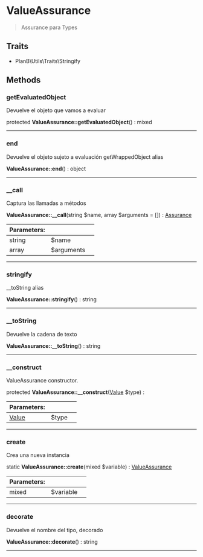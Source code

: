 
                                                                                                                                            
    
# ValueAssurance


> Assurance para Types
>
> 


## Traits
- PlanB\Utils\Traits\Stringify






## Methods

### getEvaluatedObject
Devuelve el objeto que vamos a evaluar


protected **ValueAssurance::getEvaluatedObject**() : mixed



---


### end
Devuelve el objeto sujeto a evaluación
getWrappedObject alias

**ValueAssurance::end**() : object



---


### __call
Captura las llamadas a métodos


**ValueAssurance::__call**(string $name, array $arguments = []) : [Assurance](../../../Assurance.md)


|Parameters: | | |
| --- | --- | --- |
|string |$name |  |
|array |$arguments |  |

---


### stringify
__toString alias


**ValueAssurance::stringify**() : string



---


### __toString
Devuelve la cadena de texto


**ValueAssurance::__toString**() : string



---


### __construct
ValueAssurance constructor.


protected **ValueAssurance::__construct**([Value](../../../Value.md) $type) : 


|Parameters: | | |
| --- | --- | --- |
|[Value](../../../Value.md) |$type |  |

---


### create
Crea una nueva instancia


static **ValueAssurance::create**(mixed $variable) : [ValueAssurance](../../../ValueAssurance.md)


|Parameters: | | |
| --- | --- | --- |
|mixed |$variable |  |

---


### decorate
Devuelve el nombre del tipo, decorado


**ValueAssurance::decorate**() : string



---


                                                                                                                                                                                                                                                                                                                                                                                                            
    
                                                                                                                                                                                                                                                                             
                